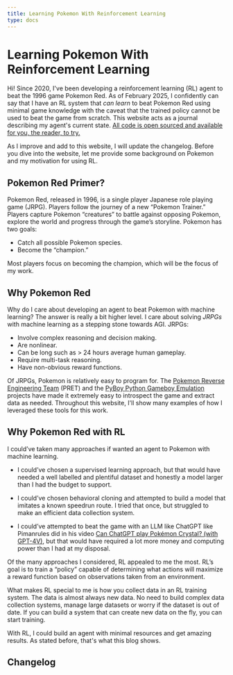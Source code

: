 ```yaml
---
title: Learning Pokemon With Reinforcement Learning 
type: docs
---
```


# Learning Pokemon With Reinforcement Learning

Hi! Since 2020, I've been developing a reinforcement learning (RL) agent to beat the 1996 game Pokemon Red.
As of February 2025, I confidently can say that I have an RL system that _can learn_ to beat Pokemon Red using minimal game knowledge with the caveat that the trained policy cannot be used to beat the game from scratch. This website acts as a journal describing my agent's current state. [All code is open sourced and available for you, the reader, to try.](https://github.com/thatguy11325/pokemonred_puffer)

As I improve and add to this website, I will update the changelog. Before you dive into the website,
let me provide some background on Pokemon and my motivation for using RL.

## Pokemon Red Primer?

Pokemon Red, released in 1996, is a single player Japanese role playing game (JRPG). 
Players follow the journey of a new “Pokemon Trainer.” Players capture Pokemon “creatures” to battle against opposing Pokemon, 
explore the world and progress through the game’s storyline. Pokemon has two goals:

- Catch all possible Pokemon species.
- Become the “champion.”

Most players focus on becoming the champion, which will be the focus of my work.

## Why Pokemon Red

Why do I care about developing an agent to beat Pokemon with machine learning? 
The answer is really a bit higher level. I care about solving _JRPGs_ with machine learning as a stepping stone towards AGI. JRPGs: 

- Involve complex reasoning and decision making.
- Are nonlinear.
- Can be long such as > 24 hours average human gameplay.
- Require multi-task reasoning.
- Have non-obvious reward functions.

Of JRPGs, Pokemon is relatively easy to program for. 
The [Pokemon Reverse Engineering Team](https://github.com/pret) (PRET) and the [PyBoy Python Gameboy Emulation](https://github.com/Baekalfen/PyBoy) projects have 
made it extremely easy to introspect the game and extract data as needed. Throughout this website, I'll show many examples of how I leveraged these tools for this work.

## Why Pokemon Red with RL
I could’ve taken many approaches if wanted an agent to Pokemon with machine learning.

- I could’ve chosen a supervised learning approach, but that would have needed a well 
labelled and plentiful dataset and honestly a model larger than I had the budget to support.

- I could’ve chosen behavioral cloning and attempted to build a model that imitates a
known speedrun route. I tried that once, but struggled to make an efficient data collection system.

- I could’ve attempted to beat the game with an LLM like ChatGPT like Pimanrules did 
in his video [Can ChatGPT play Pokémon Crystal? (with GPT-4V)](https://www.youtube.com/watch?v=Dct7dffObpY), but that would have
required a lot more money and computing power than I had at my disposal.

Of the many approaches I considered, RL appealed to me the most.
RL’s goal is to train a “policy” capable of determining what actions will maximize 
a reward function based on observations taken from an environment. 

What makes RL special to me is how you collect data in an RL training system. 
The data is almost always new data. No need to build 
complex data collection systems, manage large datasets or worry if the dataset is 
out of date. If you can build a system that can create new data on the fly, you can start training. 

With RL, I could build an agent with minimal resources and get amazing results. As stated before, that's what this blog shows.

## Changelog
